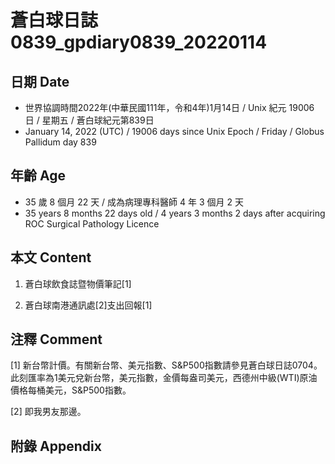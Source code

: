 [_metadata_:encoding]: - "utf-8"
[_metadata_:language]: - "zh-Hant-TW"
[_metadata_:fileformat]: - "markdown"
[_metadata_:MIME_type]: - "text/plain"
[_metadata_:markdown_version]: - "commonmark version 0.30"
[_metadata_:markdown_spec]: - "https://spec.commonmark.org/0.30/"

# 蒼白球日誌0839_gpdiary0839_20220114 #

## 日期 Date ##

* 世界協調時間2022年(中華民國111年，令和4年)1月14日 / Unix 紀元 19006 日 / 星期五 / 蒼白球紀元第839日
* January 14, 2022 (UTC) / 19006 days since Unix Epoch / Friday / Globus Pallidum day 839

## 年齡 Age ##

* 35 歲 8 個月 22 天 / 成為病理專科醫師 4 年 3 個月 2 天
* 35 years 8 months 22 days old / 4 years 3 months 2 days after acquiring ROC Surgical Pathology Licence

## 本文 Content ##

1. 蒼白球飲食誌暨物價筆記[1]

    
2. 蒼白球南港通訊處[2]支出回報[1]

    

## 注釋 Comment ##

[1] 新台幣計價。有關新台幣、美元指數、S&P500指數請參見蒼白球日誌0704。此刻匯率為1美元兌新台幣，美元指數，金價每盎司美元，西德州中級(WTI)原油價格每桶美元，S&P500指數。


[2] 即我男友那邊。



## 附錄 Appendix ##

